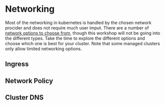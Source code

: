 # Networking

Most of the networking in kubernetes is handled by the chosen network procider and does not require much user imput.
There are a number of [network options to choose from](https://kubernetes.io/docs/concepts/cluster-administration/networking/), though this workshop will not be going into the different types. Take the time to explore the different options and choose which one is best for your cluster. Note that some managed clusters only allow limited networking options.

## Ingress

## Network Policy

## Cluster DNS
